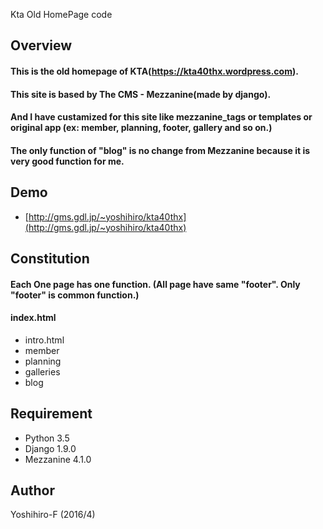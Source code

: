 Kta Old HomePage code

## Overview
#### This is the old homepage of KTA(https://kta40thx.wordpress.com).
#### This site is based by The CMS - Mezzanine(made by django).
#### And I have custamized for this site like mezzanine_tags or templates or original app (ex: member, planning, footer, gallery and so on.)
#### The only function of "blog" is no change from Mezzanine because it is very good function for me.

## Demo
+ [http://gms.gdl.jp/~yoshihiro/kta40thx](http://gms.gdl.jp/~yoshihiro/kta40thx)

## Constitution
#### Each One page has one function. (All page have same "footer". Only "footer" is common function.)
#### index.html
+ intro.html
+ member
+ planning
+ galleries
+ blog

## Requirement
+ Python 3.5
+ Django 1.9.0
+ Mezzanine 4.1.0

## Author
Yoshihiro-F (2016/4)

